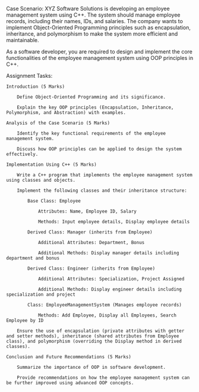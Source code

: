 Case Scenario: XYZ Software Solutions is developing an employee management system using C++. The system should manage employee records, including their names, IDs, and salaries. The company wants to implement Object-Oriented Programming principles such as encapsulation, inheritance, and polymorphism to make the system more efficient and maintainable.

As a software developer, you are required to design and implement the core functionalities of the employee management system using OOP principles in C++.

Assignment Tasks:

    Introduction (5 Marks)

        Define Object-Oriented Programming and its significance.

        Explain the key OOP principles (Encapsulation, Inheritance, Polymorphism, and Abstraction) with examples.

    Analysis of the Case Scenario (5 Marks)

        Identify the key functional requirements of the employee management system.

        Discuss how OOP principles can be applied to design the system effectively.

    Implementation Using C++ (5 Marks)

        Write a C++ program that implements the employee management system using classes and objects.

        Implement the following classes and their inheritance structure:

            Base Class: Employee

                Attributes: Name, Employee ID, Salary

                Methods: Input employee details, Display employee details

            Derived Class: Manager (inherits from Employee)

                Additional Attributes: Department, Bonus

                Additional Methods: Display manager details including department and bonus

            Derived Class: Engineer (inherits from Employee)

                Additional Attributes: Specialization, Project Assigned

                Additional Methods: Display engineer details including specialization and project

            Class: EmployeeManagementSystem (Manages employee records)

                Methods: Add Employee, Display all Employees, Search Employee by ID

        Ensure the use of encapsulation (private attributes with getter and setter methods), inheritance (shared attributes from Employee class), and polymorphism (overriding the Display method in derived classes).

    Conclusion and Future Recommendations (5 Marks)

        Summarize the importance of OOP in software development.

        Provide recommendations on how the employee management system can be further improved using advanced OOP concepts.
